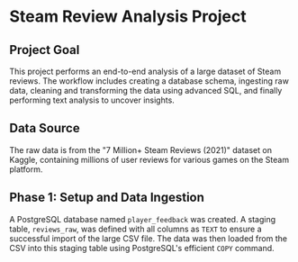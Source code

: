 # Steam Review Analysis Project

## Project Goal
This project performs an end-to-end analysis of a large dataset of Steam reviews. The workflow includes creating a database schema, ingesting raw data, cleaning and transforming the data using advanced SQL, and finally performing text analysis to uncover insights.

## Data Source
The raw data is from the "7 Million+ Steam Reviews (2021)" dataset on Kaggle, containing millions of user reviews for various games on the Steam platform.

## Phase 1: Setup and Data Ingestion
A PostgreSQL database named `player_feedback` was created. A staging table, `reviews_raw`, was defined with all columns as `TEXT` to ensure a successful import of the large CSV file. The data was then loaded from the CSV into this staging table using PostgreSQL's efficient `COPY` command.